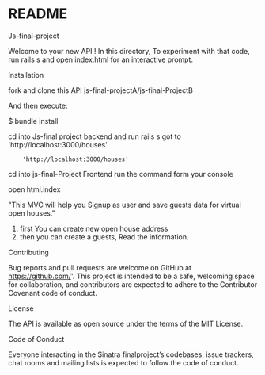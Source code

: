 # README




Js-final-project 

Welcome to your new API ! In this directory,  To experiment with that code, run rails s and open index.html for an interactive prompt.

Installation

fork and clone this API
js-final-projectA/js-final-ProjectB

And then execute:

$ bundle install

cd into Js-final project backend and run rails s
got to  'http://localhost:3000/houses'

        'http://localhost:3000/houses'

cd into js-final-Project Frontend 
 run the command form your console 

 open html.index


  "This MVC will help you Signup as user and save guests data for virtual open houses."
  1) first You can create new open house address
  2) then you can create a guests, Read the information.




Contributing

Bug reports and pull requests are welcome on GitHub at https://github.com/'. This project is intended to be a safe, welcoming space for collaboration, and contributors are expected to adhere to the Contributor Covenant code of conduct.

License

The API is available as open source under the terms of the MIT License.

Code of Conduct

Everyone interacting in the Sinatra finalproject’s codebases, issue trackers, chat rooms and mailing lists is expected to follow the code of conduct.